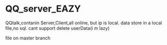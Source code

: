 # QQ_server_EAZY
QQtalk,contanin Server,Client,all online, but ip is local. data store in a local file,no sql.
cant support delete userData(i m lazy)

file on master branch
